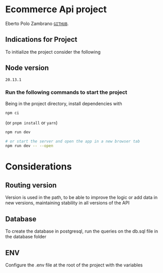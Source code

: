 # Ecommerce Api project

Eberto Polo Zambrano [`GITHUB`](https://github.com/ebertopz3).

## Indications for Project

To initialize the project consider the following

## Node version

`20.13.1`

### Run the following commands to start the project

Being in the project directory, install dependencies with

```bash
npm ci
```

(or `pnpm install` or `yarn`)

```bash
npm run dev

# or start the server and open the app in a new browser tab
npm run dev -- --open
```

# Considerations

## Routing version

Version is used in the path, to be able to improve the logic or add data in new versions, maintaining stability in all
versions of the API

## Database

To create the database in postgresql, run the queries on the db.sql file in the database folder

## ENV

Configure the .env file at the root of the project with the variables

